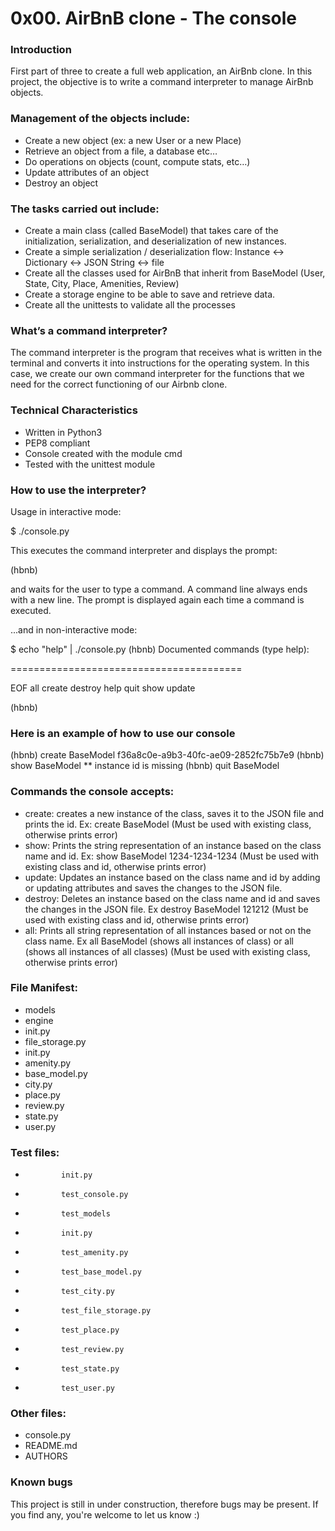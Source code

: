 # 0x00. AirBnB clone - The console

### Introduction
First part of three to create a full web application, an AirBnb clone. In this project, the objective is to write a command interpreter to manage AirBnb objects.

### Management of the objects include:

*    Create a new object (ex: a new User or a new Place)
*    Retrieve an object from a file, a database etc…
*    Do operations on objects (count, compute stats, etc…)
*    Update attributes of an object
*    Destroy an object

### The tasks carried out include:

*    Create a main class (called BaseModel) that takes care of the initialization, serialization, and deserialization of new instances.
*    Create a simple serialization / deserialization flow: Instance <-> Dictionary <-> JSON String <-> file
*    Create all the classes used for AirBnB that inherit from BaseModel (User, State, City, Place, Amenities, Review)
*    Create a storage engine to be able to save and retrieve data.
*    Create all the unittests to validate all the processes

### What’s a command interpreter?
The command interpreter is the program that receives what is written in the terminal and converts it into instructions for the operating system. In this case, we create our own command interpreter for the functions that we need for the correct functioning of our Airbnb clone.

### Technical Characteristics

*    Written in Python3
*    PEP8 compliant
*    Console created with the module cmd
*    Tested with the unittest module

### How to use the interpreter?
Usage in interactive mode:

$ ./console.py

This executes the command interpreter and displays the prompt:

(hbnb)

and waits for the user to type a command. A command line always ends with a new line. The prompt is displayed again each time a command is executed.

...and in non-interactive mode:

$ echo "help" | ./console.py
(hbnb)
Documented commands (type help<topic>):

========================================

EOF  all  create  destroy  help  quit  show  update

(hbnb)

### Here is an example of how to use our console
(hbnb) create BaseModel
f36a8c0e-a9b3-40fc-ae09-2852fc75b7e9
(hbnb) show BaseModel
** instance id is missing
(hbnb) quit BaseModel

### Commands the console accepts:
* create: creates a new instance of the class, saves it to the JSON file and prints the id. Ex: create BaseModel (Must be used with existing class, otherwise prints error)
* show: Prints the string representation of an instance based on the class name and id. Ex: show BaseModel 1234-1234-1234 (Must be used with existing class and id, otherwise prints error)
* update: Updates an instance based on the class name and id by adding or updating attributes and saves the changes to the JSON file.
* destroy: Deletes an instance based on the class name and id and saves the changes in the JSON file. Ex destroy BaseModel 121212 (Must be used with existing class and id, otherwise prints error)
* all: Prints all string representation of all instances based or not on the class name. Ex all BaseModel (shows all instances of class) or all (shows all instances of all classes) (Must be used with existing class, otherwise prints error)

### File Manifest:

*   models
*   engine
*   init.py
*   file_storage.py
*   init.py
*   amenity.py
*   base_model.py
*   city.py
*   place.py
*   review.py
*   state.py
*   user.py

### Test files:

*             init.py
*             test_console.py
*             test_models
*             init.py
*             test_amenity.py
*             test_base_model.py
*             test_city.py
*             test_file_storage.py
*             test_place.py
*             test_review.py
*             test_state.py
*             test_user.py

### Other files:

*   console.py
*   README.md
*   AUTHORS

### Known bugs
This project is still in under construction, therefore bugs may be present. If you find any, you're welcome to let us know :)
